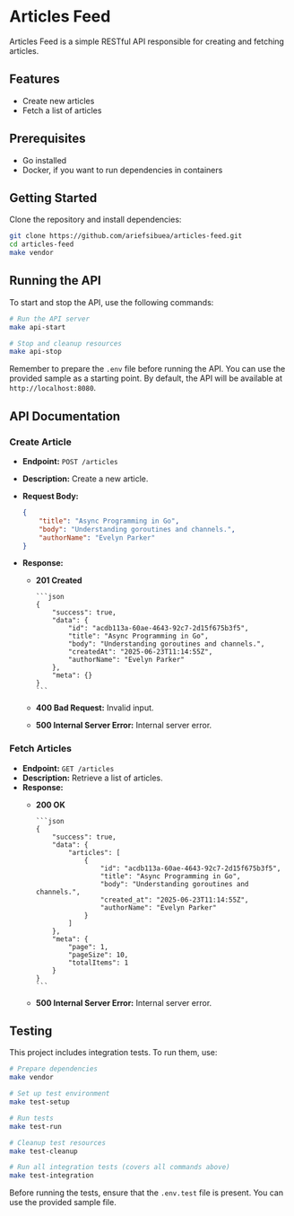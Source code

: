 # Articles Feed

Articles Feed is a simple RESTful API responsible for creating and fetching articles.

## Features

- Create new articles
- Fetch a list of articles

## Prerequisites

- Go installed
- Docker, if you want to run dependencies in containers

## Getting Started

Clone the repository and install dependencies:

```bash
git clone https://github.com/ariefsibuea/articles-feed.git
cd articles-feed
make vendor
```

## Running the API

To start and stop the API, use the following commands:

```bash
# Run the API server
make api-start

# Stop and cleanup resources
make api-stop
```

Remember to prepare the `.env` file before running the API. You can use the provided sample as a starting point. By default, the API will be available at `http://localhost:8080`.

## API Documentation

### Create Article

- **Endpoint:** `POST /articles`
- **Description:** Create a new article.
- **Request Body:**

    ```json
    {
        "title": "Async Programming in Go",
        "body": "Understanding goroutines and channels.",
        "authorName": "Evelyn Parker"
    }
    ```

- **Response:**
  - **201 Created**

        ```json
        {
            "success": true,
            "data": {
                "id": "acdb113a-60ae-4643-92c7-2d15f675b3f5",
                "title": "Async Programming in Go",
                "body": "Understanding goroutines and channels.",
                "createdAt": "2025-06-23T11:14:55Z",
                "authorName": "Evelyn Parker"
            },
            "meta": {}
        }
        ```

  - **400 Bad Request:** Invalid input.
  - **500 Internal Server Error:** Internal server error.

### Fetch Articles

- **Endpoint:** `GET /articles`
- **Description:** Retrieve a list of articles.
- **Response:**
  - **200 OK**

        ```json
        {
            "success": true,
            "data": {
                "articles": [
                    {
                        "id": "acdb113a-60ae-4643-92c7-2d15f675b3f5",
                        "title": "Async Programming in Go",
                        "body": "Understanding goroutines and channels.",
                        "created_at": "2025-06-23T11:14:55Z",
                        "authorName": "Evelyn Parker"
                    }
                ]
            },
            "meta": {
                "page": 1,
                "pageSize": 10,
                "totalItems": 1
            }
        }
        ```

  - **500 Internal Server Error:** Internal server error.

## Testing

This project includes integration tests. To run them, use:

```bash
# Prepare dependencies
make vendor

# Set up test environment
make test-setup

# Run tests
make test-run

# Cleanup test resources
make test-cleanup

# Run all integration tests (covers all commands above)
make test-integration
```

Before running the tests, ensure that the `.env.test` file is present. You can use the provided sample file.
